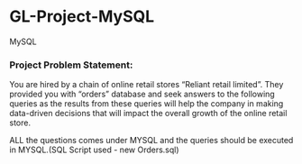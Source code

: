 # GL-Project-MySQL
MySQL 
### Project Problem Statement:

You are hired by a chain of online retail stores “Reliant retail limited”. 
They provided you with “orders” database and seek answers to the following queries as the results from these queries will help the company in making data-driven decisions that will impact the overall growth of the online retail store.

ALL the questions comes under MYSQL and the queries should be executed in MYSQL.(SQL Script used - new Orders.sql)
